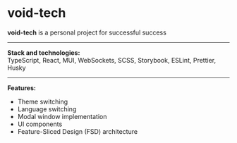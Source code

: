# void-tech

**void-tech** is a personal project for successful success

---

**Stack and technologies:**  
TypeScript, React, MUI, WebSockets, SCSS, Storybook, ESLint, Prettier, Husky

---

**Features:**  
- Theme switching  
- Language switching  
- Modal window implementation  
- UI components  
- Feature-Sliced Design (FSD) architecture
